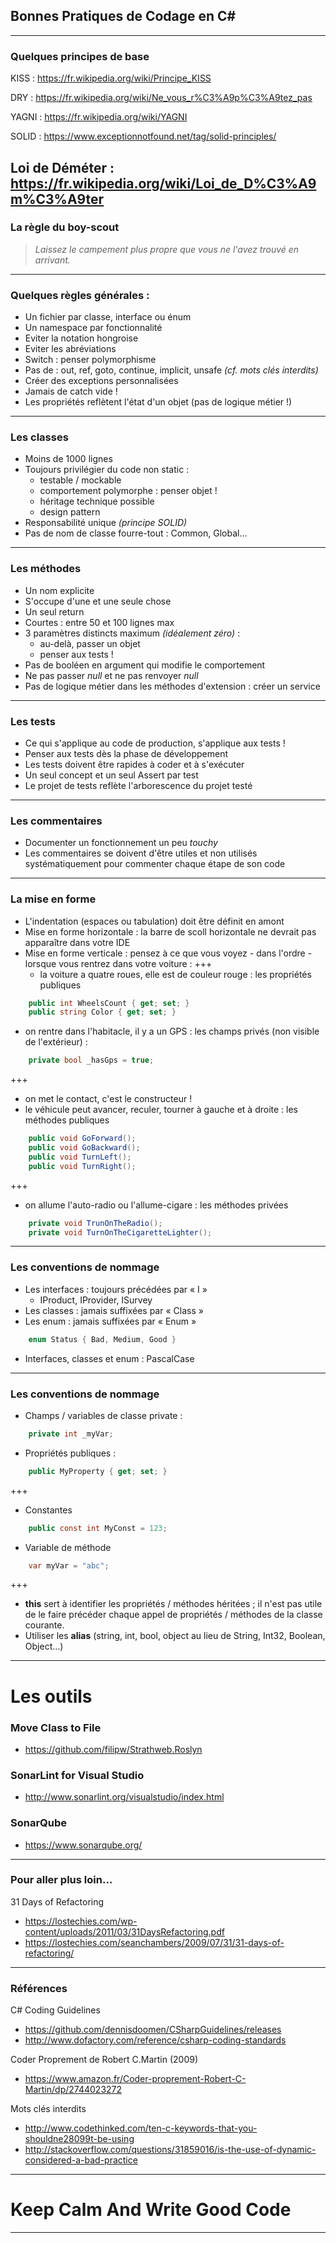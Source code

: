 ## Bonnes Pratiques de Codage en C#
---
### Quelques principes de base

KISS : https://fr.wikipedia.org/wiki/Principe_KISS

DRY : https://fr.wikipedia.org/wiki/Ne_vous_r%C3%A9p%C3%A9tez_pas

YAGNI : https://fr.wikipedia.org/wiki/YAGNI

SOLID : https://www.exceptionnotfound.net/tag/solid-principles/

Loi de Déméter : https://fr.wikipedia.org/wiki/Loi_de_D%C3%A9m%C3%A9ter
---
### La règle du boy-scout

> *Laissez le campement plus propre que vous ne l'avez trouvé en arrivant.*
---
### Quelques règles générales :

- Un fichier par classe, interface ou énum
- Un namespace par fonctionnalité
- Eviter la notation hongroise
- Eviter les abréviations 
- Switch : penser polymorphisme
- Pas de : out, ref, goto, continue, implicit, unsafe *(cf. mots clés interdits)*
- Créer des exceptions personnalisées
- Jamais de catch vide !
- Les propriétés reflètent l'état d'un objet (pas de logique métier !)
---
### Les classes
- Moins de 1000 lignes
- Toujours privilégier du code non static : 
  - testable / mockable
  - comportement polymorphe : penser objet !
  - héritage technique possible
  - design pattern
- Responsabilité unique *(principe SOLID)*
- Pas de nom de classe fourre-tout : Common, Global...
---
### Les méthodes
- Un nom explicite
- S'occupe d'une et une seule chose
- Un seul return
- Courtes : entre 50 et 100 lignes max
- 3 paramètres distincts maximum *(idéalement zéro)* : 
  - au-delà, passer un objet
  - penser aux tests !
- Pas de booléen en argument qui modifie le comportement
- Ne pas passer *null* et ne pas renvoyer *null*
- Pas de logique métier dans les méthodes d'extension : créer un service
--- 
### Les tests
- Ce qui s'applique au code de production, s'applique aux tests !
- Penser aux tests dès la phase de développement
- Les tests doivent être rapides à coder et à s'exécuter
- Un seul concept et un seul Assert par test
- Le projet de tests reflète l'arborescence du projet testé
---
### Les commentaires
- Documenter un fonctionnement un peu *touchy*
- Les commentaires se doivent d'être utiles et non utilisés systématiquement pour commenter chaque étape de son code
---
### La mise en forme
- L'indentation (espaces ou tabulation) doit être définit en amont
- Mise en forme horizontale : la barre de scoll horizontale ne devrait pas apparaître dans votre IDE
- Mise en forme verticale : pensez à ce que vous voyez - dans l'ordre - lorsque vous rentrez dans votre voiture :
+++
  - la voiture a quatre roues, elle est de couleur rouge : les propriétés publiques
```csharp
    public int WheelsCount { get; set; }
    public string Color { get; set; }
```
  - on rentre dans l'habitacle, il y a un GPS : les champs privés (non visible de l'extérieur) :
```csharp  
    private bool _hasGps = true;
```
+++
  - on met le contact, c'est le constructeur !
  - le véhicule peut avancer, reculer, tourner à gauche et à droite : les méthodes publiques
```csharp  
    public void GoForward();
    public void GoBackward();
    public void TurnLeft();
    public void TurnRight();
```
+++
  - on allume l'auto-radio ou l'allume-cigare : les méthodes privées
```csharp
    private void TrunOnTheRadio();
    private void TurnOnTheCigaretteLighter();
```
---
### Les conventions de nommage
- Les interfaces : toujours précédées par « I »
  - IProduct, IProvider, ISurvey
- Les classes : jamais suffixées par « Class » 
- Les enum : jamais suffixées par « Enum »
```csharp
    enum Status { Bad, Medium, Good }
```
- Interfaces, classes et enum : PascalCase
---
### Les conventions de nommage
- Champs / variables de classe private :
```csharp
    private int _myVar;
```
- Propriétés publiques : 
```csharp
    public MyProperty { get; set; }
```
+++
- Constantes
```csharp
    public const int MyConst = 123;
```
- Variable de méthode
```csharp
    var myVar = "abc";
```
+++
- **this** sert à identifier les propriétés / méthodes héritées ; il n'est pas utile de le faire précéder chaque appel de propriétés / méthodes de la classe courante.
- Utiliser les **alias** (string, int, bool, object au lieu de String, Int32, Boolean, Object…)
---
# Les outils
### Move Class to File
  - https://github.com/filipw/Strathweb.Roslyn
### SonarLint for Visual Studio
  - http://www.sonarlint.org/visualstudio/index.html
### SonarQube
  - https://www.sonarqube.org/
---
### Pour aller plus loin…
31 Days of Refactoring
  - https://lostechies.com/wp-content/uploads/2011/03/31DaysRefactoring.pdf
  - https://lostechies.com/seanchambers/2009/07/31/31-days-of-refactoring/
---
### Références
C# Coding Guidelines
  - https://github.com/dennisdoomen/CSharpGuidelines/releases
  - http://www.dofactory.com/reference/csharp-coding-standards

Coder Proprement de Robert C.Martin (2009)
  - https://www.amazon.fr/Coder-proprement-Robert-C-Martin/dp/2744023272

Mots clés interdits
  - http://www.codethinked.com/ten-c-keywords-that-you-shouldne28099t-be-using
  - http://stackoverflow.com/questions/31859016/is-the-use-of-dynamic-considered-a-bad-practice
---
# Keep Calm And Write Good Code
---